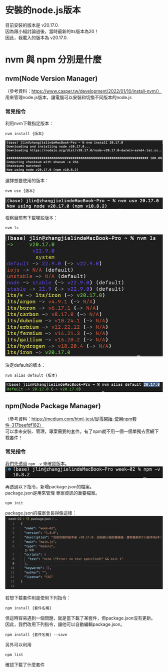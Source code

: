 # 安裝的node.js版本
目前安裝的版本是 v20.17.0.  
因為跟小組討論過後，當時最新的lts版本為20！  
因此，我載入的版本為 v20.17.0.

# nvm 與 npm 分別是什麼
## nvm(Node Version Manager)
（參考資料：https://www.casper.tw/development/2022/01/10/install-nvm/）  
用來管理node.js版本，讓電腦可以安裝和切換不同版本的node.js

### 常見指令
利用nvm下載指定版本：
```
nvm install {版本}
```
![image.png](https://github.com/JLin056/git-practice/blob/main/week-02/image/image.png)

選擇想要使用的版本：
```
nvm use {版本}
```
![image-1.png](https://github.com/JLin056/git-practice/blob/main/week-02/image/image-1.png)

檢察目前有下載哪些版本：
```
nvm ls
```
![image-2.png](https://github.com/JLin056/git-practice/blob/main/week-02/image/image-2.png)

決定default的版本：
```
nvm alias default {版本}
```
![image-3.png](https://github.com/JLin056/git-practice/blob/main/week-02/image/image-3.png)


## npm(Node Package Manager)
（參考資料：https://medium.com/html-test/從零開始-使用npm套件-317beefdf182）  
可以拿來安裝、管理，專案需要的套件。有了npm就不用一個一個單獨去官網下載套件！

### 常見指令
我們先透過 ``` npm -v ``` 來確認版本。
![image-5.png](https://github.com/JLin056/git-practice/blob/main/week-02/image/image-5.png)

再透過以下指令，新增package.json的檔案。  
package.json是用來管理 專案資訊的重要檔案。
```
npm init
```

package.json的檔案會長得像這樣：
![image-4.png](https://github.com/JLin056/git-practice/blob/main/week-02/image/image-4.png)

若想下載套件則是使用下列指令：
```
npm install {套件名稱}
```
但這時容易遇到一個問題，就是當下載了某套件，但package.json沒有更新。  
因此，我們改用下列指令，讓他可以自動編輯package.json。
```
npm install {套件名稱} --save
```

另外可以利用
```
npm list
```
確認下載了什麼套件


